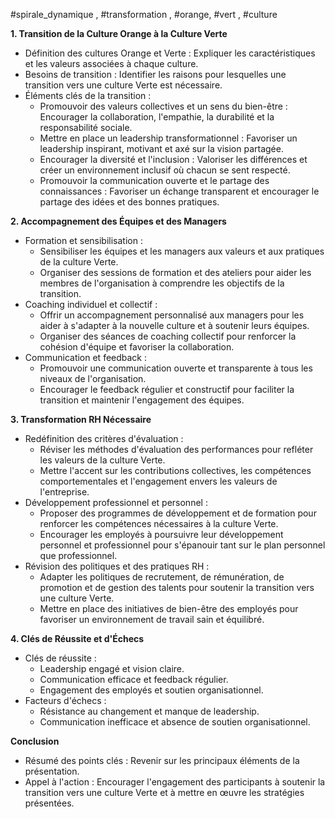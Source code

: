 #spirale_dynamique , #transformation , #orange, #vert , #culture 

**1. Transition de la Culture Orange à la Culture Verte**

- Définition des cultures Orange et Verte : Expliquer les caractéristiques et les valeurs associées à chaque culture.
- Besoins de transition : Identifier les raisons pour lesquelles une transition vers une culture Verte est nécessaire.
- Éléments clés de la transition :
    - Promouvoir des valeurs collectives et un sens du bien-être : Encourager la collaboration, l'empathie, la durabilité et la responsabilité sociale.
    - Mettre en place un leadership transformationnel : Favoriser un leadership inspirant, motivant et axé sur la vision partagée.
    - Encourager la diversité et l'inclusion : Valoriser les différences et créer un environnement inclusif où chacun se sent respecté.
    - Promouvoir la communication ouverte et le partage des connaissances : Favoriser un échange transparent et encourager le partage des idées et des bonnes pratiques.

**2. Accompagnement des Équipes et des Managers**

- Formation et sensibilisation :
    - Sensibiliser les équipes et les managers aux valeurs et aux pratiques de la culture Verte.
    - Organiser des sessions de formation et des ateliers pour aider les membres de l'organisation à comprendre les objectifs de la transition.
- Coaching individuel et collectif :
    - Offrir un accompagnement personnalisé aux managers pour les aider à s'adapter à la nouvelle culture et à soutenir leurs équipes.
    - Organiser des séances de coaching collectif pour renforcer la cohésion d'équipe et favoriser la collaboration.
- Communication et feedback :
    - Promouvoir une communication ouverte et transparente à tous les niveaux de l'organisation.
    - Encourager le feedback régulier et constructif pour faciliter la transition et maintenir l'engagement des équipes.

**3. Transformation RH Nécessaire**

- Redéfinition des critères d'évaluation :
    - Réviser les méthodes d'évaluation des performances pour refléter les valeurs de la culture Verte.
    - Mettre l'accent sur les contributions collectives, les compétences comportementales et l'engagement envers les valeurs de l'entreprise.
- Développement professionnel et personnel :
    - Proposer des programmes de développement et de formation pour renforcer les compétences nécessaires à la culture Verte.
    - Encourager les employés à poursuivre leur développement personnel et professionnel pour s'épanouir tant sur le plan personnel que professionnel.
- Révision des politiques et des pratiques RH :
    - Adapter les politiques de recrutement, de rémunération, de promotion et de gestion des talents pour soutenir la transition vers une culture Verte.
    - Mettre en place des initiatives de bien-être des employés pour favoriser un environnement de travail sain et équilibré.

**4. Clés de Réussite et d'Échecs**

- Clés de réussite :
    - Leadership engagé et vision claire.
    - Communication efficace et feedback régulier.
    - Engagement des employés et soutien organisationnel.
- Facteurs d'échecs :
    - Résistance au changement et manque de leadership.
    - Communication inefficace et absence de soutien organisationnel.

**Conclusion**

- Résumé des points clés : Revenir sur les principaux éléments de la présentation.
- Appel à l'action : Encourager l'engagement des participants à soutenir la transition vers une culture Verte et à mettre en œuvre les stratégies présentées.